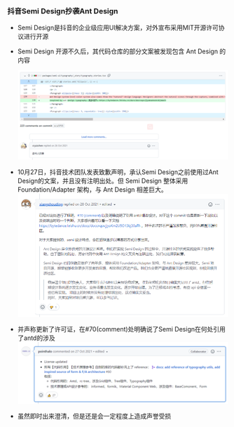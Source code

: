 ### 抖音Semi Design抄袭Ant Design

- Semi Design是抖音的企业级应用UI解决方案，对外宣布采用MIT开源许可协议进行开源


- Semi Design 开源不久后，其代码仓库的部分文案被发现包含 Ant Design 的内容

  ![Image](img/Semi1.png)


- 10月27日，抖音技术团队发表致歉声明，承认Semi Design之前使用过Ant Design的文案，并且没有注明出处。但 Semi Design 整体采用 Foundation/Adapter 架构，与 Ant Design 相差巨大。
  ![Image](img/Semi3.png)
  

- 并声称更新了许可证，在#70(comment)处明确说了Semi Design在何处引用了antd的涉及
  ![Image](img/Semi2.png)
  

- 虽然即时出来澄清，但是还是会一定程度上造成声誉受损